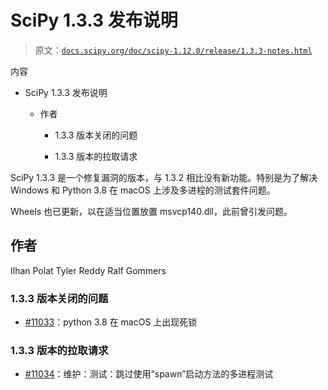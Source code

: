 # SciPy 1.3.3 发布说明

> 原文：[`docs.scipy.org/doc/scipy-1.12.0/release/1.3.3-notes.html`](https://docs.scipy.org/doc/scipy-1.12.0/release/1.3.3-notes.html)

内容

+   SciPy 1.3.3 发布说明

    +   作者

        +   1.3.3 版本关闭的问题

        +   1.3.3 版本的拉取请求

SciPy 1.3.3 是一个修复漏洞的版本，与 1.3.2 相比没有新功能。特别是为了解决 Windows 和 Python 3.8 在 macOS 上涉及多进程的测试套件问题。

Wheels 也已更新，以在适当位置放置 msvcp140.dll，此前曾引发问题。

## 作者

Ilhan Polat Tyler Reddy Ralf Gommers

### 1.3.3 版本关闭的问题

+   [#11033](https://github.com/scipy/scipy/issues/11033)：python 3.8 在 macOS 上出现死锁

### 1.3.3 版本的拉取请求

+   [#11034](https://github.com/scipy/scipy/pull/11034)：维护：测试：跳过使用“spawn”启动方法的多进程测试

